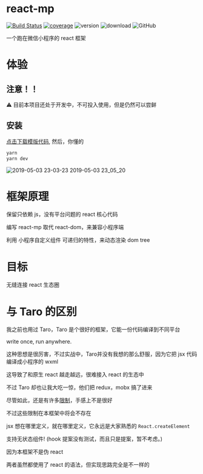 # react-mp
[![Build Status](https://www.travis-ci.org/coppyC/react-mp.svg?branch=master)](https://www.travis-ci.org/coppyC/react-mp)
[![coverage](https://codecov.io/gh/coppyC/react-mp/branch/master/graph/badge.svg)](https://codecov.io/gh/coppyC/react-mp)
![version](https://img.shields.io/npm/v/react-mp.svg)
![download](https://img.shields.io/npm/dt/react-mp.svg)
![GitHub](https://img.shields.io/github/license/coppyc/react-mp.svg)

一个跑在微信小程序的 react 框架

# 体验
## 注意！！
⚠️  目前本项目还处于开发中，不可投入使用，但是仍然可以尝鲜
## 安装
[点击下载模版代码](https://github.com/coppyC/react-mp/archive/template.zip),
然后，你懂的
```bash
yarn
yarn dev
```

![2019-05-03 23-03-23 2019-05-03 23_05_20](https://user-images.githubusercontent.com/25004510/57148181-a3923e00-6dfb-11e9-8332-3aa00ca08a3e.gif)


# 框架原理
保留只依赖 js，没有平台问题的 react 核心代码

编写 react-mp 取代 react-dom，来兼容小程序端

利用 小程序自定义组件 可递归的特性，来动态渲染 dom tree

# 目标
无缝连接 react 生态圈

# 与 Taro 的区别
我之前也用过 Taro，Taro 是个很好的框架，它能一份代码编译到不同平台

write once, run anywhere.

这种思想是很厉害，不过实战中，Taro并没有我想的那么舒服，因为它把 jsx 代码编译成小程序的 wxml

这导致了和原生 react 越走越远，很难接入 react 的生态中

不过 Taro 却也让我大吃一惊，他们把 redux，mobx 搞了进来

尽管如此，还是有许多[限制](https://nervjs.github.io/taro/docs/best-practice.html)，手感上不是很好

不过这些限制在本框架中将会不存在

jsx 想在哪里定义，就在哪里定义，它永远是大家熟悉的 `React.createElement`

支持无状态组件! (hook 提案没有测试，而且只是提案，暂不考虑。)

因为本框架不是伪 react

两者虽然都使用了 react 的语法，但实现思路完全是不一样的
